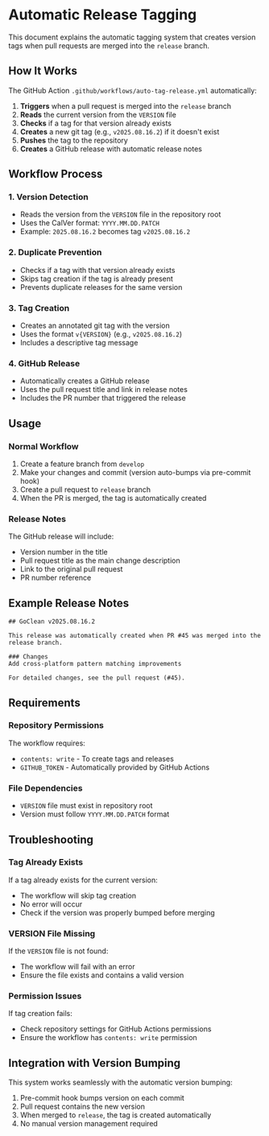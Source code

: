 # Automatic Release Tagging

This document explains the automatic tagging system that creates version tags when pull requests are merged into the `release` branch.

## How It Works

The GitHub Action `.github/workflows/auto-tag-release.yml` automatically:

1. **Triggers** when a pull request is merged into the `release` branch
2. **Reads** the current version from the `VERSION` file
3. **Checks** if a tag for that version already exists
4. **Creates** a new git tag (e.g., `v2025.08.16.2`) if it doesn't exist
5. **Pushes** the tag to the repository
6. **Creates** a GitHub release with automatic release notes

## Workflow Process

### 1. Version Detection
- Reads the version from the `VERSION` file in the repository root
- Uses the CalVer format: `YYYY.MM.DD.PATCH`
- Example: `2025.08.16.2` becomes tag `v2025.08.16.2`

### 2. Duplicate Prevention
- Checks if a tag with that version already exists
- Skips tag creation if the tag is already present
- Prevents duplicate releases for the same version

### 3. Tag Creation
- Creates an annotated git tag with the version
- Uses the format `v{VERSION}` (e.g., `v2025.08.16.2`)
- Includes a descriptive tag message

### 4. GitHub Release
- Automatically creates a GitHub release
- Uses the pull request title and link in release notes
- Includes the PR number that triggered the release

## Usage

### Normal Workflow
1. Create a feature branch from `develop`
2. Make your changes and commit (version auto-bumps via pre-commit hook)
3. Create a pull request to `release` branch
4. When the PR is merged, the tag is automatically created

### Release Notes
The GitHub release will include:
- Version number in the title
- Pull request title as the main change description
- Link to the original pull request
- PR number reference

## Example Release Notes

```
## GoClean v2025.08.16.2

This release was automatically created when PR #45 was merged into the release branch.

### Changes
Add cross-platform pattern matching improvements

For detailed changes, see the pull request (#45).
```

## Requirements

### Repository Permissions
The workflow requires:
- `contents: write` - To create tags and releases
- `GITHUB_TOKEN` - Automatically provided by GitHub Actions

### File Dependencies
- `VERSION` file must exist in repository root
- Version must follow `YYYY.MM.DD.PATCH` format

## Troubleshooting

### Tag Already Exists
If a tag already exists for the current version:
- The workflow will skip tag creation
- No error will occur
- Check if the version was properly bumped before merging

### VERSION File Missing
If the `VERSION` file is not found:
- The workflow will fail with an error
- Ensure the file exists and contains a valid version

### Permission Issues
If tag creation fails:
- Check repository settings for GitHub Actions permissions
- Ensure the workflow has `contents: write` permission

## Integration with Version Bumping

This system works seamlessly with the automatic version bumping:
1. Pre-commit hook bumps version on each commit
2. Pull request contains the new version
3. When merged to `release`, the tag is created automatically
4. No manual version management required